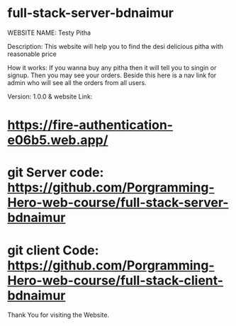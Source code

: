 # full-stack-server-bdnaimur

WEBSITE NAME: Testy Pitha

Description: This website will help you to find the desi delicious pitha with reasonable price

How it works: If you wanna buy any pitha then it will tell you to singin or signup. Then you may see your orders. Beside this here is a nav link for admin who will see all the orders from all users.

Version: 1.0.0 &
website Link: 

# https://fire-authentication-e06b5.web.app/
# git Server code: https://github.com/Porgramming-Hero-web-course/full-stack-server-bdnaimur
# git client Code: https://github.com/Porgramming-Hero-web-course/full-stack-client-bdnaimur

Thank You for visiting the Website.